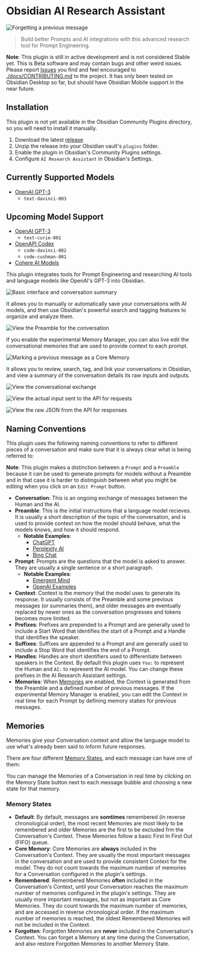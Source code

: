 # Obsidian AI Research Assistant

![Forgetting a previous message](./docs/assets/forget-memory.png)

> Build better Prompts and AI integrations with this advanced research tool for Prompt Engineering.

**Note**: This plugin is still in active development and is not considered Stable yet. This is Beta
software and may contain bugs and other weird issues. Please report
[Issues](https:/github.com/InterwebAlchemy/obsidian-ai-research-assistant/issues) you find and feel
encouraged to [./docs/CONTRIBUTING.md](contribute) to the project. It has only been tested on Obsidian Desktop so far, but should have Obsidian Mobile support in the near future.

## Installation

This plugin is not yet available in the Obsidian Community Plugins directory, so you will need to
install it manually.

1. Download the latest
   [release](https://github.com/InterwebAlchemy/obsidian-ai-research-assistant/releases)
2. Unzip the release into your Obsidian vault's `plugins` folder.
3. Enable the plugin in Obsidian's Community Plugins settings.
4. Configure `AI Research Assistant` in Obsidian's Settings.

## Currently Supported Models

- [OpenAI GPT-3](https://platform.openai.com/docs/models/gpt-3)
  - `text-davinci-003`

## Upcoming Model Support

- [OpenAI GPT-3](https://platform.openai.com/docs/models/gpt-3)
  - `text-curie-001`
- [OpenAPI Codex](https://platform.openai.com/docs/models/codex)
  - `code-davinci-002`
  - `code-cushman-001`
- [Cohere AI Models](https://docs.cohere.ai/reference/generate)

This plugin integrates tools for Prompt Engineering and researching AI tools and language models
like OpenAI's GPT-3 into Obsidian.

![Basic interface and conversation summary](./docs/assets/basic-view.png)

It allows you to manually or automatically save your conversations with AI models, and then use
Obsidian's powerful search and tagging features to organize and analyze them.

![View the Preamble for the conversation](./docs/assets/preamble-summary.png)

If you enable the experimental Memory Manager, you can also live edit the conversational memories
that are used to provide context to each prompt.

![Marking a previous message as a Core Memory](./docs/assets/core-memory.png)

It allows you to review, search, tag, and link your conversations in Obsidian, and view a summary of
the conversation details its raw inputs and outputs.

![View the conversational exchange](./docs/assets/conversation-view.png)

![View the actual input sent to the API for requests](./docs/assets/raw-user-input.png)

![View the raw JSON from the API for responses](./docs/assets/raw-response.png)

## Naming Conventions

This plugin uses the following naming conventions to refer to different pieces of a conversation and
make sure that it is always clear what is being referred to:

**Note**: This plugin makes a distinction between a `Prompt` and a `Preamble` because it can be used
to generate prompts for models without a Preamble and in that case it is harder to distinguish
between what you might be editing when you click on an `Edit Prompt` button.

- **Conversation**: This is an ongoing exchange of messages between the Human and the AI.
- **Preamble**: This is the initial instructions that a language model recieves. It is usually a
  short description of the topic of the conversation, and is used to provide context on how the
  model should behave, what the models knows, and how it should respond.
  - **Notable Examples**:
    - [ChatGPT](https://twitter.com/goodside/status/1598253337400717313)
    - [Perplexity AI](https://twitter.com/jmilldotdev/status/1600624362394091523)
    - [Bing Chat](https://twitter.com/kliu128/status/1623472922374574080)
- **Prompt**: Prompts are the questions that the model is asked to answer. They are usually a single
  sentence or a short paragraph.
  - **Notable Examples**:
    - [Emergent Mind](https://www.emergentmind.com/)
    - [OpenAI Examples](https://platform.openai.com/examples/)
- **Context**: Context is the memory that the model uses to generate its response. It usually
  consists of the Preamble and some previous messages (or summaries them), and older messages are
  eventually replaced by newer ones as the conversation progresses and tokens becomes more limited.
- **Prefixes**: Prefixes are prepended to a Prompt and are generally used to include a Start Word
  that identifies the start of a Prompt and a Handle that identifies the speaker.
- **Suffixes**: Suffixes are appended to a Prompt and are generally used to include a Stop Word that
  identifies the end of a Prompt.
- **Handles**: Handles are short identifiers used to differentiate between speakers in the Context.
  By default this plugin uses `You:` to represent the Human and `AI:` to represent the AI model. You
  can change these prefixes in the AI Research Assistant settings.
- **Memories**: When [Memories](#memories) are enabled, the Context is generated from the Preamble
  and a defined number of previous messages. If the experimental Memory Manager is enabled, you can
  edit the Context in real time for each Prompt by defining memory staties for previous messages.

## Memories

Memories give your Conversation context and allow the language model to use what's already been said
to inform future responses.

There are four different [Memory States](#memory-states), and each message can have one of them:

You can manage the Memories of a Conversation in real time by clicking on the Memory State button
next to each message bubble and choosing a new state for that memory.

### Memory States

- **Default**: By default, messages are **somtimes** remembered (in reverse chronological order),
  the most recent Memories are most likely to be remembered and older Memories are the first to be
  excluded frm the Conversation's Context. These Memories follow a basic First In First Out (FIFO)
  queue.
- **Core Memory**: Core Memories are **always** included in the Conversation's Context. They are
  usually the most important messages in the conversation and are used to provide consistent Context
  for the model. They do not count towards the maximum number of memories for a Conversation
  configured in the plugin's settings.
- **Remembered**: Remembered Memories **often** included in the Conversation's Context, until your
  Conversation reaches the maximum number of memories configured in the plugin's settings. They are
  usually more important messages, but not as important as Core Memories. They do count towards the
  maximum number of memories, and are accessed in reverse chronological order. If the maximum number
  of memories is reached, the oldest Remembered Memories will not be included in the Context.
- **Forgotten**: Forgotten Memories are **never** included in the Conversation's Context. You can
  forget a Memory at any time during the Conversation, and also restore Forgotten Memories to
  another Memory State.
